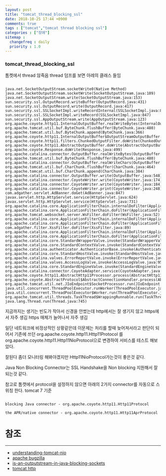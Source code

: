 ```yaml
---
layout: post
title: "tomcat_thread_blocking_ssl"
date: 2018-10-25 17:44 +0900
comments: true
tags : ["tomcat","tomcat thread blocking ssl"]
categories : ["장애"]
sitemap :
  changefreq : daily
  priority : 1.0
---
```


### tomcat_thread_blocking_ssl
톰켓에서 thread 않죽음 thread 덤프를 보면 아레의 클래스 들임

```

java.net.SocketOutputStream.socketWrite0(Native Method)
java.net.SocketOutputStream.socketWrite(SocketOutputStream.java:109)
java.net.SocketOutputStream.write(SocketOutputStream.java:153)
sun.security.ssl.OutputRecord.writeBuffer(OutputRecord.java:431)
sun.security.ssl.OutputRecord.write(OutputRecord.java:417)
sun.security.ssl.SSLSocketImpl.writeRecordInternal(SSLSocketImpl.java:876)
sun.security.ssl.SSLSocketImpl.writeRecord(SSLSocketImpl.java:847)
sun.security.ssl.AppOutputStream.write(AppOutputStream.java:123)
org.apache.coyote.http11.InternalOutputBuffer.realWriteBytes(InternalOutputBuffer.java:215)
org.apache.tomcat.util.buf.ByteChunk.flushBuffer(ByteChunk.java:480)
org.apache.tomcat.util.buf.ByteChunk.append(ByteChunk.java:366)
org.apache.coyote.http11.InternalOutputBuffer$OutputStreamOutputBuffer.doWrite(InternalOutputBuffer.java:240)
org.apache.coyote.http11.filters.ChunkedOutputFilter.doWrite(ChunkedOutputFilter.java:119)
org.apache.coyote.http11.AbstractOutputBuffer.doWrite(AbstractOutputBuffer.java:192)
org.apache.coyote.Response.doWrite(Response.java:499)
org.apache.catalina.connector.OutputBuffer.realWriteBytes(OutputBuffer.java:402)
org.apache.tomcat.util.buf.ByteChunk.flushBuffer(ByteChunk.java:480)
org.apache.catalina.connector.OutputBuffer.realWriteChars(OutputBuffer.java:485)
org.apache.tomcat.util.buf.CharChunk.flushBuffer(CharChunk.java:464)
org.apache.tomcat.util.buf.CharChunk.append(CharChunk.java:384)
org.apache.catalina.connector.OutputBuffer.write(OutputBuffer.java:548)
org.apache.catalina.connector.CoyoteWriter.write(CoyoteWriter.java:174)
org.apache.catalina.connector.CoyoteWriter.write(CoyoteWriter.java:184)
org.apache.catalina.connector.CoyoteWriter.print(CoyoteWriter.java:248)
com.adgather.servlet.AdBanner.doGet(AdBanner.java:847)
javax.servlet.http.HttpServlet.service(HttpServlet.java:624)
javax.servlet.http.HttpServlet.service(HttpServlet.java:731)
org.apache.catalina.core.ApplicationFilterChain.internalDoFilter(ApplicationFilterChain.java:303)
org.apache.catalina.core.ApplicationFilterChain.doFilter(ApplicationFilterChain.java:208)
org.apache.tomcat.websocket.server.WsFilter.doFilter(WsFilter.java:52)
org.apache.catalina.core.ApplicationFilterChain.internalDoFilter(ApplicationFilterChain.java:241)
org.apache.catalina.core.ApplicationFilterChain.doFilter(ApplicationFilterChain.java:208)
com.adgather.filter.XssFilter.doFilter(XssFilter.java:89)
org.apache.catalina.core.ApplicationFilterChain.internalDoFilter(ApplicationFilterChain.java:241)
org.apache.catalina.core.ApplicationFilterChain.doFilter(ApplicationFilterChain.java:208)
org.apache.catalina.core.StandardWrapperValve.invoke(StandardWrapperValve.java:220)
org.apache.catalina.core.StandardContextValve.invoke(StandardContextValve.java:122)
org.apache.catalina.authenticator.AuthenticatorBase.invoke(AuthenticatorBase.java:505)
org.apache.catalina.core.StandardHostValve.invoke(StandardHostValve.java:170)
org.apache.catalina.valves.ErrorReportValve.invoke(ErrorReportValve.java:103)
org.apache.catalina.valves.AccessLogValve.invoke(AccessLogValve.java:956)
org.apache.catalina.core.StandardEngineValve.invoke(StandardEngineValve.java:116)
org.apache.catalina.connector.CoyoteAdapter.service(CoyoteAdapter.java:423)
org.apache.coyote.http11.AbstractHttp11Processor.process(AbstractHttp11Processor.java:1079)
org.apache.coyote.AbstractProtocol$AbstractConnectionHandler.process(AbstractProtocol.java:625)
org.apache.tomcat.util.net.JIoEndpoint$SocketProcessor.run(JIoEndpoint.java:316)
java.util.concurrent.ThreadPoolExecutor.runWorker(ThreadPoolExecutor.java:1142)
java.util.concurrent.ThreadPoolExecutor$Worker.run(ThreadPoolExecutor.java:617)
org.apache.tomcat.util.threads.TaskThread$WrappingRunnable.run(TaskThread.java:61)
java.lang.Thread.run(Thread.java:745)

```

지금까지는 생기는 빈도가 작아서 신경을 안썼는데 http에서는 잘 생기지 않고 https에서 자주 생김
https 매체가 늘어나서 자주 생김 

일단 네트워크에 비정상적인 상황같은데 이문제는 처리를 할때 늦어져서라고 판단이 되어서 기존에 쓰던 org.apache.coyote.http11.Http11Protocol
를 org.apache.coyote.http11.Http11NioProtocol으로 변경하여 서비스를 테스트 해보았다. 

잘된다 좀더 모니터링 해봐야겠지만 Http11NioProtocol가는것이 좋은것 같다.

Java Non Blocking Connector는 SSL Handshake을 Non blocking 지원해서 잘되는것 같다.

참고로 톰캣에서 protocol을 설정하지 않으면 아래의 2가지 connector를 자동으로 스위칭 한다. tomcat 7 기준

```

blocking Java connector - org.apache.coyote.http11.Http11Protocol

the APR/native connector - org.apache.coyote.http11.Http11AprProtocol

```


# 참조 
-----
* [understanding-tomcat-nio](https://dzone.com/articles/understanding-tomcat-nio)
* [apache bugzilla](https://bz.apache.org/bugzilla/show_bug.cgi?id=45516)
* [is-an-outputstream-in-java-blocking-sockets](https://stackoverflow.com/questions/10574596/is-an-outputstream-in-java-blocking-sockets)
* [tomcat http](https://tomcat.apache.org/tomcat-7.0-doc/config/http.html)
